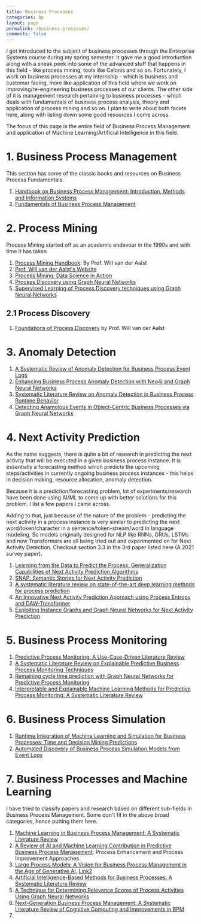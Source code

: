 ```yaml
---
title: Business Processes
categories: bp
layout: page
permalink: /business-processes/
comments: false
---
```


I got introduced to the subject of business processes through the Enterprise Systems course during my spring semester. It gave me a good introduction along with a sneak peek into some of the advanced stuff that happens in this field - like process mining, tools like Celonis and so on. Fortunately, I work on business processes at my internship - which is business and customer facing, more like application of this field where we work on improving/re-engineering business processes of our clients. The other side of it is management research pertaining to business processes - which deals with fundamentals of business process analysis, theory and application of process mining and so on. I plan to write about both facets here, along with listing down some good resources I come across.

The focus of this page is the entire field of Business Process Management and application of Machine Learning/Artificial Intelligence in this field.

# 1. Business Process Management

This section has some of the classic books and resources on Business Process Fundamentals.

1. [Handbook on Business Process Management: Introduction, Methods and Information Systems](http://repo.darmajaya.ac.id/5380/1/Handbook%20on%20Business%20Process%20Management%201_%20Introduction%2C%20Methods%2C%20and%20Information%20Systems%20%28%20PDFDrive%20%29.pdf)    
2. [Fundamentals of Business Process Management](https://repository.dinus.ac.id/docs/ajar/Fundamentals_of_Business_Process_Management_1.pdf)   

# 2. Process Mining

Process Mining started off as an academic endevour in the 1990s and with time it has taken 

1. [Process Mining Handbook](https://library.oapen.org/bitstream/id/e9c5f431-eb92-45dc-a4ab-3f7ecbf91426/978-3-031-08848-3.pdf): By Prof. Will van der Aalst   
2. [Prof. Will van der Aalst's Website](https://www.vdaalst.com/)   
3. [Process Mining: Data Science in Action](http://repo.darmajaya.ac.id/4319/1/Process%2520Mining_%2520Data%2520Science%2520in%2520Action%2520%2528%2520PDFDrive%2520%2529.pdf)
4. [Process Discovery using Graph Neural Networks](https://arxiv.org/abs/2109.05835)   
5. [Supervised Learning of Process Discovery techniques using Graph Neural Networks](https://www.sciencedirect.com/science/article/pii/S0306437923000455)   

## 2.1 Process Discovery

1. [Foundations of Process Discovery](https://www.vdaalst.rwth-aachen.de/publications/p1330.pdf) by Prof. Will van der Aalst   

# 3. Anomaly Detection

1. [A Systematic Review of Anomaly Detection for Business Process Event Logs](https://link.springer.com/article/10.1007/s12599-023-00794-y)    
2. [Enhancing Business Process Anomaly Detection with Neo4j and Graph Neural Networks](https://www.youtube.com/watch?v=qFDTF_mSnMY)    
3. [Systematic Literature Review on Anomaly Detection in Business Process Runtime Behavior](http://eprints-dev5.cs.univie.ac.at/5220/1/paper.pdf)    
4. [Detecting Anamolous Events in Object-Centric Business Processes via Graph Neural Networks](https://link.springer.com/chapter/10.1007/978-3-031-56107-8_14)   

# 4. Next Activity Prediction

As the name suggests, there is quite a bit of research in predicting the next activity that will be executed in a given business process instance. It is essentially a forecasting method which predicts the upcoming steps/activities in currently ongoing business process instances - this helps in decision making, resource allocation, anomaly detection.

Because it is a prediction/forecasting problem, lot of experiments/research have been done using AI/ML to come up with better solutions for this problem. I list a few papers I came across.

Adding to that, just because of the nature of the problem - predicting the next activity in a process instance is very similar to predicting the next word/token/character in a sentence/token-stream/word in language modeling. So models originally designed for NLP like RNNs, GRUs, LSTMs and now Transformers are all being tried out and experimented on for Next Activity Detection. Checkout section 3.3 in the 3rd paper listed here (A 2021 survey paper).

1. [Learning from the Data to Predict the Process: Generalization Capabilities of Next Activity Prediction Algorithms](https://link.springer.com/article/10.1007/s12599-025-00936-4)    
2. [SNAP: Semantic Stories for Next Activity Prediction](https://arxiv.org/abs/2401.15621)    
3. [A systematic literature review on state-of-the-art deep learning methods for process prediction](https://arxiv.org/abs/2101.09320)   
4. [An Innovative Next Activity Prediction Approach using Process Entropy and DAW-Transformer](https://arxiv.org/pdf/2502.10573)    
5. [Exploiting Instance Graphs and Graph Neural Networks for Next Activity Prediction](https://link.springer.com/chapter/10.1007/978-3-030-98581-3_9)    

# 5. Business Process Monitoring

1. [Predictive Process Monitoring: A Use-Case-Driven Literature Review](https://dl.gi.de/server/api/core/bitstreams/81b6c5e0-f15d-4732-a281-b2ca0e12426f/content)    
2. [A Systematic Literature Review on Explainable Predictive Business Process Monitoring Techniques](https://www.researchgate.net/publication/351069101_Bringing_Light_Into_the_Darkness_-_A_Systematic_Literature_Review_on_Explainable_Predictive_Business_Process_Monitoring_Techniques)    
3. [Remaining cycle time prediction with Graph Neural Networks for Predictive Process Monitoring](https://hal.science/hal-04093621/file/ICMLT2023_LT_Duong_final_paper.pdf)    
4. [Interpretable and Explainable Machine Learning Methods for Predictive Process Monitoring: A Systematic Literature Review](https://arxiv.org/abs/2312.17584)   

# 6. Business Process Simulation

1. [Runtime Integration of Machine Learning and Simulation for Business Processes: Time and Decision Mining Predictions](https://www.sciencedirect.com/science/article/pii/S0167923620300397)    
2. [Automated Discovery of Business Process Simulation Models from Event Logs](https://www.sciencedirect.com/science/article/pii/S0167923620300397)    

# 7. Business Processes and Machine Learning

I have tried to classify papers and research based on different sub-fields in Business Process Management. Some don't fit in the above broad categories, hence putting them here.

1. [Machine Learning in Business Process Management: A Systematic Literature Review](https://arxiv.org/pdf/2405.16396)    
2. [A Review of AI and Machine Learning Contribution in Predictive Business Process Management](https://arxiv.org/abs/2407.11043): Process Enhancement and Process Improvement Approaches    
3. [Large Process Models: A Vision for Business Process Management in the Age of Generative AI](https://arxiv.org/abs/2309.00900), [Link2](https://mediatum.ub.tum.de/doc/1723158/1723158.pdf)    
4. [Artificial Intelligence-Based Methods for Business Processes: A Systematic Literature Review](https://www.researchgate.net/publication/351069101_Bringing_Light_Into_the_Darkness_-_A_Systematic_Literature_Review_on_Explainable_Predictive_Business_Process_Monitoring_Techniques)    
5. [A Technique for Determining Relevance Scores of Process Activities Using Graph Neural Networks](https://arxiv.org/abs/2008.03110)   
6. [Next-Generation Business Process Management: A Systematic Literature Review of Cognitive Computing and Improvements in BPM](https://link.springer.com/chapter/10.1007/978-3-031-72041-3_18)   
6. 